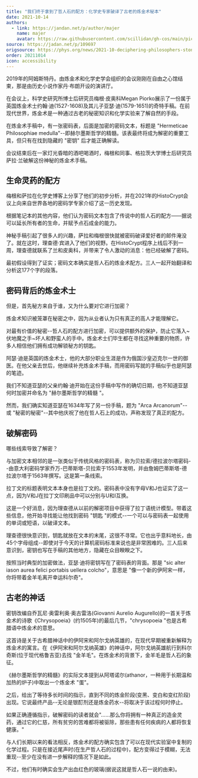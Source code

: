 ```yaml
---
title: "我们终于拿到了哲人石的配方：化学史专家破译了古老的炼金术秘本"
date: 2021-10-14
authors:
  - link: https://jandan.net/p/author/majer
    name: majer
    avatar: https://raw.githubusercontent.com/scillidan/gh-cos/main/picture-of-hakashmyr-grey.png
source: https://jadan.net/p/109697
origsource: https://phys.org/news/2021-10-deciphering-philosophers-stone-year-old-alchemical.html
order: 20211014
icon: accessibility
---
```


2019年的阿姆斯特丹。由炼金术和化学史学会组织的会议刚刚在自由之心馆结束，那是由历史小说作家丹·布朗开设的演讲厅。

在会议上，科学史研究所博士后研究员梅根·皮奥科Megan Piorko展示了一份属于英国炼金术士约翰·迪(1527-1608)及其儿子亚瑟·迪(1579-1651)的奇特手稿。在前现代世界，炼金术是一种通过古老的秘密知识和化学实验来了解自然的手段。

在炼金术手稿中，有一张密码表，后面是加密的密码文本，标题是 "Hermeticae Philosophiae medulla"--即赫尔墨斯哲学的精髓。该表最终将成为解密的重要工具，但只有在找到隐藏的 "密钥" 后才能正确解读。

会议结束后在一家灯光昏暗的酒吧喝酒时，梅根和同事、格拉茨大学博士后研究员萨拉·兰破解这份神秘的炼金术手稿。

## 生命灵药的配方

梅根和萨拉在化学史博客上分享了他们的初步分析，并在2021年的HistoCrypt会议上向来自世界各地的密码学专家介绍了这一历史发现。

根据笔记本的其他内容，他们认为密码文本包含了传说中的哲人石的配方——据说可以延长所有者的生命，并赋予点石成金的能力。

神秘手稿引起了很多人的兴趣，萨拉和梅根很快就被密码破译爱好者的邮件淹没了。就在这时，理查德·宾进入了他们的视野。在HistoCrypt程序上线后不到一周，理查德就联系了兰和皮奥科，并带来了令人激动的消息：他已经破解了密码。

最初假设得到了证实；密码文本确实是哲人石的炼金术配方。三人一起开始翻译和分析这177个字的段落。

## 密码背后的炼金术士

但是，首先秘方来自于谁，又为什么要对它进行加密？

炼金术知识被笼罩在秘密之中，因为从业者认为只有真正的高人才能理解它。

对最有价值的秘密--哲人石的配方进行加密，可以提供额外的保护，防止它落入~伏地魔之手~坏人和野蛮人的手中。炼金术士们毕生都在寻找这种重要的物质，许多人相信他们拥有成功解锁秘方的钥匙。

阿瑟·迪是英国的炼金术士，他的大部分职业生涯是作为俄国沙皇迈克尔一世的御医。在他父亲去世后，他继续补充炼金术手稿，而用密码写就的手稿似乎也是阿瑟的笔迹。

我们不知道亚瑟的父亲约翰·迪开始在这份手稿中写作的确切日期，也不知道亚瑟何时加密并命名为 "赫尔墨斯哲学的精髓 "。

然而，我们确实知道亚瑟在1634年写了另一份手稿，题为 "Arca Arcanorum"--或 "秘密的秘密"--其中他庆祝了他在哲人石上的成功，声称发现了真正的配方。

## 破解密码

哪些线索导致了解密？

与加密文本相邻的是一张类似于传统风格的密码表，称为贝拉索/德拉波尔塔密码--由意大利密码学家乔万-巴蒂斯塔-贝拉索于1553年发明，并由詹姆巴蒂斯塔-德拉波尔塔于1563年撰写。这是第一条线索。

拉丁文的标题表明文本本身也是拉丁文的。密码表中没有字母V和J也证实了这一点，因为V和J在拉丁文印刷品中可以分别与U和I互换。

这是一个好消息，因为理查德从以前的解密项目中获得了拉丁语统计模型。带着这些信息，他开始寻找能让他找到密码 "钥匙 "的模式--一个可以与密码表一起使用的单词或短语，以破译文本。

理查德很快意识到，钥匙就放在文本的末尾，这很不寻常。它也出乎意料地长，由45个字母组成--即使对于今天的计算机密码标准来说也是非常困难的。三人后来意识到，密钥也写在手稿的其他地方，隐藏在众目睽睽之下。

按照当时典型的加密做法，亚瑟·迪将密钥写在了密码表的背面。那是 "sic alter iason aurea felici portabis uellera colcho"，意思是 "像一个新的伊阿宋一样，你将带着金羊毛离开幸运科尔奇"。

## 古老的神话

密钥改编自乔瓦尼·奥雷利奥·奥古雷洛(Giovanni Aurelio Augurello)的一首关于炼金术的诗歌《Chrysopoeia》(约1505年)的最后几节，"chrysopoeia "也是古希腊语中炼金术的意思。

这首诗是关于古希腊神话中的伊阿宋和阿尔戈纳英雄的，在现代早期被重新解释为炼金术的寓言。在《伊阿宋和阿尔戈纳英雄》的神话中，阿尔戈纳英雄航行到科尔奇斯(位于现代格鲁吉亚)去找 "金羊毛"。在炼金术的背景下，金羊毛是哲人石的象征。

《赫尔墨斯哲学的精髓》的实际文本提到从阿塔诺尔(athanor，一种用于长期温和加热的炉子)中取出一个炼金术 "蛋"。

之后，给出了等待多长时间的指示，直到不同的炼金阶段(变黑、变白和变红阶段)出现。它说最终产品--无论是银酊剂还是炼金药水--将取决于该过程何时停止。

如果正确遵循指示，破解密码的读者就会"……那么你将拥有一种真正的造金灵药，通过它的仁慈，所有贫穷的苦难都将被驱除，那些患有任何疾病的人都将恢复健康。"

与人们长期以来的看法相反，炼金术的配方确实包含了可以在现代实验室中复制的化学过程。只是在接近尾声时(在生产哲人石的过程中)，配方变得过于模糊，无法重现--至少在没有进一步解释的情况下是如此。

不过，他们有时确实会生产出血红色的玻璃(据说这就是哲人石一说的由来)。